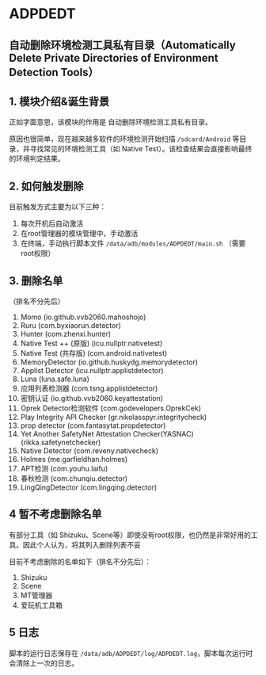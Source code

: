 # ADPDEDT
自动删除环境检测工具私有目录（Automatically Delete Private Directories of Environment Detection Tools）
------



## 1. 模块介绍&诞生背景

正如字面意思，该模块的作用是 自动删除环境检测工具私有目录。

原因也很简单，现在越来越多软件的环境检测开始扫描 `/sdcard/Android` 等目录，并寻找常见的环境检测工具（如 Native Test）。该检查结果会直接影响最终的环境判定结果。



## 2. 如何触发删除

目前触发方式主要为以下三种：

1. 每次开机后自动激活
2. 在root管理器的模块管理中，手动激活
3. 在终端，手动执行脚本文件 `/data/adb/modules/ADPDEDT/main.sh` （需要root权限）



## 3. 删除名单

（排名不分先后）

1. Momo (io.github.vvb2060.mahoshojo)
2. Ruru (com.byxiaorun.detector)
3. Hunter (com.zhenxi.hunter)
4. Native Test ++ (原版) (icu.nullptr.nativetest)
5. Native Test (共存版) (com.android.nativetest)
6. MemoryDetector (io.github.huskydg.memorydetector)
7. Applist Detector (icu.nullptr.applistdetector)
8. Luna (luna.safe.luna)
9. 应用列表检测器 (com.tsng.applistdetector)
10. 密钥认证 (io.github.vvb2060.keyattestation)
11. Oprek Detector检测软件 (com.godevelopers.OprekCek)
12. Play Integrity API Checker (gr.nikolasspyr.integritycheck)
13. prop detector (com.fantasytat.propdetector)
14. Yet Another SafetyNet Attestation Checker(YASNAC) (rikka.safetynetchecker)
15. Native Detector (com.reveny.nativecheck)
16. Holmes (me.garfieldhan.holmes)
17. APT检测 (com.youhu.laifu)
18. 春秋检测 (com.chunqiu.detector)
19. LingQingDetector (com.lingqing.detector)



## 4 暂不考虑删除名单

有部分工具（如 Shizuku、Scene等）即使没有root权限，也仍然是非常好用的工具。因此个人认为，将其列入删除列表不妥

目前不考虑删除的名单如下（排名不分先后）：

1. Shizuku
2. Scene
3. MT管理器
4. 爱玩机工具箱



## 5 日志

脚本的运行日志保存在 `/data/adb/ADPDEDT/log/ADPDEDT.log`，脚本每次运行时会清除上一次的日志。
